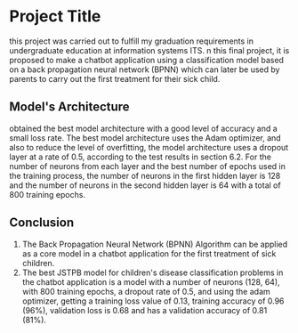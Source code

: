 
# Project Title

this project was carried out to fulfill my 
graduation requirements in undergraduate education at 
information systems ITS. n this final project, it is 
proposed to make a chatbot application using a 
classification model based on a back propagation neural network (BPNN) which can later be used by parents to 
carry out the first treatment for their sick child.


## Model's Architecture
obtained the best model architecture with a good level of accuracy and a small loss rate. The best model architecture uses the Adam optimizer, and also to reduce the level of overfitting, the model architecture uses a dropout layer at a rate of 0.5, according to the test results in section 6.2. For the number of neurons from each layer and the best number of epochs used in the training process, the number of neurons in the first hidden layer is 128 and the number of neurons in the second hidden layer is 64 with a total of 800 training epochs.
## Conclusion

1. The Back Propagation Neural Network (BPNN) Algorithm can be applied as a core model in a chatbot application for the first treatment of sick children.
2. The best JSTPB model for children's disease classification problems in the chatbot application is a model with a number of neurons (128, 64), with 800 training epochs, a dropout rate of 0.5, and using the adam optimizer, getting a training loss value of 0.13, training accuracy of 0.96 (96%), validation loss is 0.68 and has a validation accuracy of 0.81 (81%).
